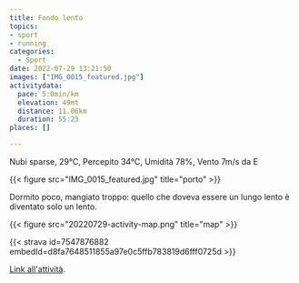 ```yaml
---
title: Fondo lento
topics:
- sport
- running
categories:
  - Sport
date: 2022-07-29 13:21:50
images: ["IMG_0015_featured.jpg"]
activitydata:
  pace: 5:0min/km
  elevation: 49mt
  distance: 11.06km
  duration: 55:23
places: []

---
```


Nubi sparse, 29°C, Percepito 34°C, Umidità 78%, Vento 7m/s da E

{{< figure src="IMG_0015_featured.jpg" title="porto" >}}

<!--more-->

Dormito poco, mangiato troppo: quello che doveva essere un lungo lento è diventato solo un lento.


{{< figure src="20220729-activity-map.png" title="map" >}}


{{< strava id=7547876882 embedId=d8fa7648511855a97e0c5ffb783819d6fff0725d >}}

[Link all'attività](https://strava.com/activities/7547876882).
